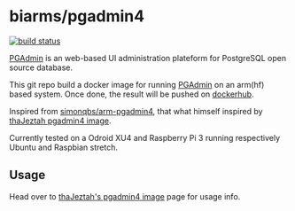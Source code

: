 # biarms/pgadmin4

[![build status](https://api.travis-ci.org/biarms/pgadmin4.svg?branch=master)](https://travis-ci.org/biarms/pgadmin4)

[PGAdmin](https://pgadmin.org) is an web-based UI administration plateform for PostgreSQL open source database.

This git repo build a docker image for running [PGAdmin](https://pgadmin.org) on an arm(hf) based system.
Once done, the result will be pushed on [dockerhub](https://hub.docker.com/r/biarms/pgadmin4/).

Inspired from [simonqbs/arm-pgadmin4](https://github.com/simonqbs-dockerfiles/arm-pgadmin4), that what himself inspired by [thaJeztah pgadmin4 image](https://github.com/thaJeztah/pgadmin4-docker).
  
Currently tested on a Odroid XU4 and Raspberry Pi 3 running respectively Ubuntu and Raspbian stretch.

## Usage

Head over to [thaJeztah's pgadmin4 image](https://github.com/thaJeztah/pgadmin4-docker) page for usage info.
